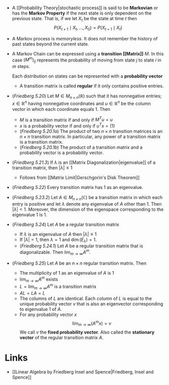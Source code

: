 * A [[Probability Theory|stochastic process]] is said to be **Markovian** or has the **Markov Property** if the next state is only dependent on the previous state. That is, if we let $X_t$ be the state at time $t$ then 
  $$
  P(X_{t+1} \mid X_t,\dots, X_0) = P(X_{t+1} \mid X_t)
  $$
* A Markov process is *memoryless*. It does not remember the history of past states beyond the current state. 

* A Markov Chain can be expressed using a **transition [[Matrix]]** $M$.  In this case $(M^m)_{ij}$ represents the probability of moving from state $j$ to state $i$ in $m$ steps. 
  
  Each distribution on states can be represented with a **probability vector**
	* A transition matrix is called **regular** if it only contains positive entries. 

* (*Friedberg 5.20*) Let $M\in M_{n\times n}(\mathbb{R})$ such that it has nonnegative entries; $x\in \mathbb{R}^n$ having nonnegative coordinates and $u\in \mathbb{R}^n$ be the column vector in which each coordinate equals $1$. Then
	* $M$ is a transition matrix if and only if $M^Tu=u$
	* $x$ is a probability vector if and only if $u^Tx=(1)$ 
	* (*Friedberg 5.20.1a*) The product of two $n\times n$ transition matrices is an $n\times n$ transition matrix. In particular, any power of a transition matrix is a transition matrix.
	* (*Friedberg 5.20.1b*) The product of a transition matrix and a probability vector is a probability vector.

* (*Friedberg 5.21.3*) If $\lambda$ is an [[Matrix Diagonalization|eigenvalue]] of a transition matrix, then $|\lambda|\le 1$
	* Follows from [[Matrix Limit|Gerschgorin's Disk Theorem]]
* (*Friedberg 5.22*) Every transition matrix has $1$ as an eigenvalue.
* (*Friedberg 5.23.2*) Let $A\in M_{n\times n}(\mathbb{C})$ be a transition matrix in which each entry is positive and let $\lambda$ denote any eigenvalue of $A$ other than $1$. Then $|\lambda| < 1$. Moreover, the dimension of the eigenspace corresponding to the eigenvalue $1$ is $1$. 

* (*Friedberg 5.24*) Let $A$ be a regular transition matrix
	* If $\lambda$ is an eigenvalue of $A$ then $|\lambda|\le 1$
	* If $|\lambda|=1$, then $\lambda =1$ and $\dim(E_\lambda)=1$. 
	* (*Friedberg 5.24.1*) Let $A$ be a regular transition matrix that is diagonalizable. Then $\lim_{m\to \infty}A^m$. 
* (*Friedberg 5.25*) Let $A$ be an $n\times n$ regular transition matrix. Then 
	* The multiplicity of $1$ as an eigenvalue of $A$ is $1$
	* $\lim_{m\to \infty}A^m$ exists
	* $L=\lim_{m\to\infty} A^m$ is a transition matrix
	* $AL=LA=L$
	* The columns of $L$ are identical. Each column of $L$ is equal to the unique probability vector $v$ that is also an eigenvector corresponding to eigenvalue $1$ of $A$.
	* For any probability vector $x$
	  $$
	  \lim_{m\to\infty} (A^m x) = v
	  $$
	  We call $v$ the **fixed probability vector**. Also called the **stationary vector** of the regular transition matrix $A$. 


# Links
* [[Linear Algebra by Friedberg Insel and Spence|Friedberg, Insel and Spence]]
